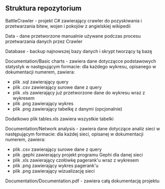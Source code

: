 Struktura repozytorium
----------------------

BattleCrawler - projekt C# zawierający crawler do pozyskiwania i przetwarzania bitew, wojen i pokojów z angielskiej wikipedii

Data - dane przetworzone manualnie używane podczas procesu przetwarzania danych przez Crawler

Database - backup najnowszej bazy danych i skrypt tworzący tą bazę

Documentation/Basic charts - zawiera dane dotyczącce podstawowych statystyk w następującym formacie: dla każdego wykresu, opisanego w dokumentacji numerem, zawiera:
*   plik .sql zawierający query
*   plik .csv zawierający surowe dane z query
*   plik .xls zawierający już przetworzone dane do wykresu wraz z wykresem
*   plik .png zawierający wykres
*   plik .png zawierający tabelkę z danymi (opcjonalnie)

Dodatkowo plik tables.xls zawiera wszystkie tabelki

Documentation/Network analysis - zawiera dane dotyczące analiz sieci w następującym formacie: dla każdej sieci, opisanej w dokumentacji numerem, zawiera:
*   plik .csv zawierający surowe dane z query
*   plik .gephi zawierający projekt programu Gephi dla danej sieci
*   plik .xls zawierający czołówkę pagerank'u wraz z wykresem
*   plik .png zawierający wykres pagerank'u
*   plik .png zawierający wizualizację sieci

Documentation/Documentation.pdf - zawiera całą dokumentację projektu

	
